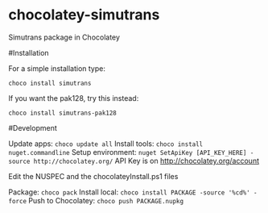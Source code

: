 chocolatey-simutrans
====================

Simutrans package in Chocolatey

#Installation

For a simple installation type:

```
choco install simutrans
```

If you want the pak128, try this instead:

```
choco install simutrans-pak128
```

#Development

Update apps: `choco update all`
Install tools: `choco install nuget.commandline`
Setup environment: `nuget SetApiKey [API_KEY_HERE] -source http://chocolatey.org/` API Key is on http://chocolatey.org/account

Edit the NUSPEC and the chocolateyInstall.ps1 files

Package: `choco pack`
Install local: `choco install PACKAGE -source '%cd%' -force`
Push to Chocolatey: `choco push PACKAGE.nupkg`
